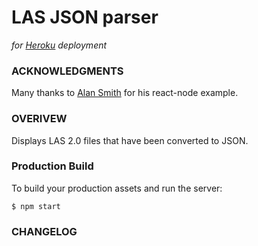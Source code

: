 # LAS JSON parser
_for [Heroku](https://www.heroku.com/) deployment_

### ACKNOWLEDGMENTS
Many thanks to [Alan Smith](https://github.com/alanbsmith/react-node-example) for his react-node example. 


### OVERIVEW
Displays LAS 2.0 files that have been converted to JSON.

### Production Build

To build your production assets and run the server:
```
$ npm start
```

### CHANGELOG

